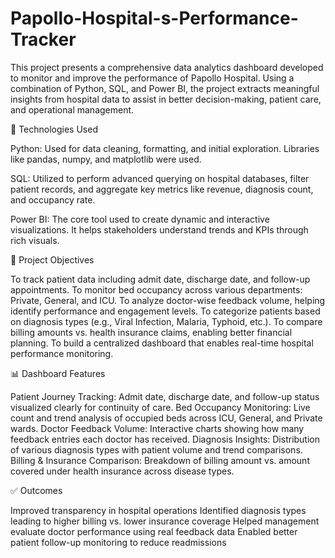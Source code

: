 # Papollo-Hospital-s-Performance-Tracker

This project presents a comprehensive data analytics dashboard developed to monitor and improve the performance of Papollo Hospital. Using a combination of Python, SQL, and Power BI, the project extracts meaningful insights from hospital data to assist in better decision-making, patient care, and operational management.

🔧 Technologies Used

Python: Used for data cleaning, formatting, and initial exploration. Libraries like pandas, numpy, and matplotlib were used.

SQL: Utilized to perform advanced querying on hospital databases, filter patient records, and aggregate key metrics like revenue, diagnosis count, and occupancy rate.

Power BI: The core tool used to create dynamic and interactive visualizations. It helps stakeholders understand trends and KPIs through rich visuals.

🎯 Project Objectives

To track patient data including admit date, discharge date, and follow-up appointments.
To monitor bed occupancy across various departments: Private, General, and ICU.
To analyze doctor-wise feedback volume, helping identify performance and engagement levels.
To categorize patients based on diagnosis types (e.g., Viral Infection, Malaria, Typhoid, etc.).
To compare billing amounts vs. health insurance claims, enabling better financial planning.
To build a centralized dashboard that enables real-time hospital performance monitoring.

📊 Dashboard Features

Patient Journey Tracking: Admit date, discharge date, and follow-up status visualized clearly for continuity of care.
Bed Occupancy Monitoring: Live count and trend analysis of occupied beds across ICU, General, and Private wards.
Doctor Feedback Volume: Interactive charts showing how many feedback entries each doctor has received.
Diagnosis Insights: Distribution of various diagnosis types with patient volume and trend comparisons.
Billing & Insurance Comparison: Breakdown of billing amount vs. amount covered under health insurance across disease types.

✅ Outcomes

Improved transparency in hospital operations
Identified diagnosis types leading to higher billing vs. lower insurance coverage
Helped management evaluate doctor performance using real feedback data
Enabled better patient follow-up monitoring to reduce readmissions
